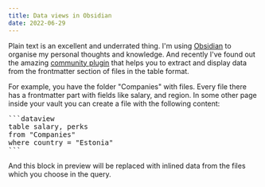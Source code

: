 ```yaml
---
title: Data views in Obsidian
date: 2022-06-29
---
```

Plain text is an excellent and underrated thing. I'm using <a href="https://obsidian.md" target="_blank">Obsidian</a> to organise my personal thoughts and knowledge. And recently I've found out the amazing <a href="https://github.com/blacksmithgu/obsidian-dataview" target="_blank">community plugin</a> that helps you to extract and display data from the frontmatter section of files in the table format.

For example, you have the folder "Companies" with files. Every file there has a frontmatter part with fields like salary, and region. In some other page inside your vault you can create a file with the following content:

<pre>
```dataview
table salary, perks
from "Companies"
where country = "Estonia"
```
</pre>

And this block in preview will be replaced with inlined data from the files which you choose in the query.
